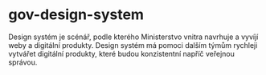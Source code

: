 # gov-design-system

Design systém je scénář, podle kterého Ministerstvo vnitra navrhuje a vyvíjí weby a digitální produkty. Design systém má pomoci dalším týmům rychleji vytvářet digitální produkty, které budou konzistentní napříč veřejnou správou.